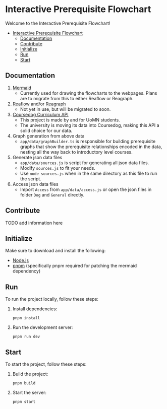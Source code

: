 # Interactive Prerequisite Flowchart

Welcome to the Interactive Prerequisite Flowchart!

- [Interactive Prerequisite Flowchart](#interactive-prerequisite-flowchart)
  - [Documentation](#documentation)
  - [Contribute](#contribute)
  - [Initialize](#initialize)
  - [Run](#run)
  - [Start](#start)

## Documentation

1. [Mermaid](https://mermaid.js.org/intro/)
   - Currently used for drawing the flowcharts to the webpages. Plans are to migrate from this to either Reaflow or Reagraph.
2. [Reaflow](https://reaflow.dev/?path=/docs/docs-introduction--docs) and/or [Reagraph](https://reagraph.dev/?path=/docs/docs-intro--docs)
   - Not yet in use, but will be migrated to soon.
3. [Coursedog Curriculum API](https://coursedogcurriculum.docs.apiary.io/#introduction/authentication/authentication-steps)
   - This project is made by and for UoMN students.
   - The university is moving its data into Coursedog, making this API a solid choice for our data.
4. Graph generation from above data
    - `app/data/graphBuilder.ts` is responsible for building prerequisite graphs that show the prerequisite relationships encoded in the data, nesting all the way back to introductory level courses.
5. Generate json data files
   - `app/data/sources.js` is script for generating all json data files.
   - Modify `sources.js` to fit your needs.
   - Use `node sources.js` when in the same directory as this file to run the script.
6. Access json data files
   - Import `Access` from `app/data/access.js` or open the json files in folder `Dog` and `General` directly.

## Contribute

TODO add information here

## Initialize

Make sure to download and install the following:

- [Node.js](https://nodejs.org/)
- [pnpm](https://pnpm.io/) (specifically pnpm required for patching the mermaid dependency)

## Run

To run the project locally, follow these steps:

1. Install dependencies:
   ```
   pnpm install
   ```
2. Run the development server:
   ```
   pnpm run dev
   ```

## Start

To start the project, follow these steps:

1. Build the project:
   ```
   pnpm build
   ```
2. Start the server:
   ```
   pnpm start
   ```
